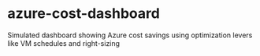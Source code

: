 # azure-cost-dashboard
Simulated dashboard showing Azure cost savings using optimization levers like VM schedules and right-sizing
